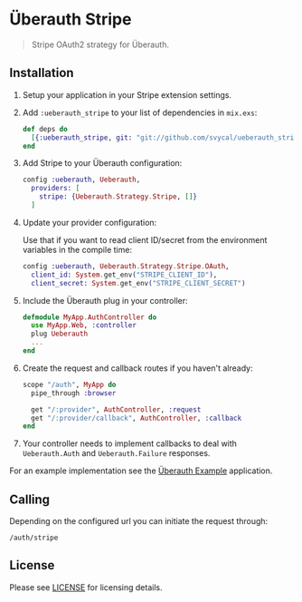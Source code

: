 # Überauth Stripe

> Stripe OAuth2 strategy for Überauth.

## Installation

1. Setup your application in your Stripe extension settings.

1. Add `:ueberauth_stripe` to your list of dependencies in `mix.exs`:

    ```elixir
    def deps do
      [{:ueberauth_stripe, git: "git://github.com/svycal/ueberauth_stripe.git"}]
    end
    ```

1. Add Stripe to your Überauth configuration:

    ```elixir
    config :ueberauth, Ueberauth,
      providers: [
        stripe: {Ueberauth.Strategy.Stripe, []}
      ]
    ```

1.  Update your provider configuration:

    Use that if you want to read client ID/secret from the environment
    variables in the compile time:

    ```elixir
    config :ueberauth, Ueberauth.Strategy.Stripe.OAuth,
      client_id: System.get_env("STRIPE_CLIENT_ID"),
      client_secret: System.get_env("STRIPE_CLIENT_SECRET")
    ```

1.  Include the Überauth plug in your controller:

    ```elixir
    defmodule MyApp.AuthController do
      use MyApp.Web, :controller
      plug Ueberauth
      ...
    end
    ```

1.  Create the request and callback routes if you haven't already:

    ```elixir
    scope "/auth", MyApp do
      pipe_through :browser

      get "/:provider", AuthController, :request
      get "/:provider/callback", AuthController, :callback
    end
    ```

1. Your controller needs to implement callbacks to deal with `Ueberauth.Auth` and `Ueberauth.Failure` responses.

For an example implementation see the [Überauth Example](https://github.com/ueberauth/ueberauth_example) application.

## Calling

Depending on the configured url you can initiate the request through:

    /auth/stripe
    
## License

Please see [LICENSE](https://github.com/svycal/ueberauth_stripe/blob/master/LICENSE) for licensing details.
